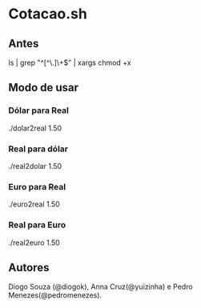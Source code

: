 # Cotacao.sh

## Antes

  ls | grep "\^[^\\.]\\+$" | xargs chmod +x

## Modo de usar

### Dólar para Real
    
./dolar2real 1.50
  
### Real para dólar  
  
./real2dolar 1.50

### Euro para Real

./euro2real 1.50
  
### Real para Euro

./real2euro 1.50

## Autores

Diogo Souza (@diogok), Anna Cruz(@yuizinha) e Pedro Menezes(@pedromenezes).
